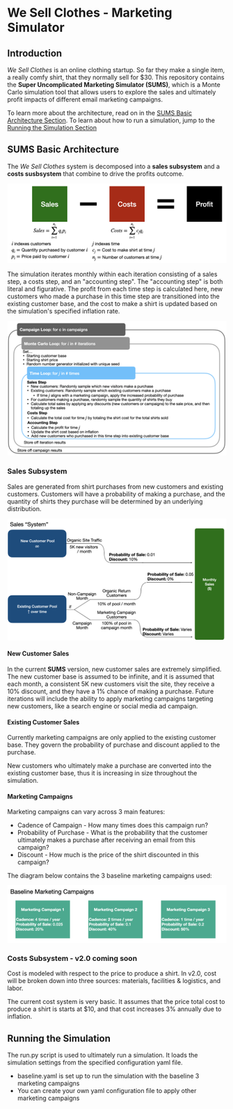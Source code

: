 # We Sell Clothes - Marketing Simulator

## Introduction
*We Sell Clothes* is an online clothing startup. So far they make a single item, a really comfy shirt, that they normally sell for $30. This repository contains the **Super Uncomplicated Marketing Simulator (SUMS)**, which is a Monte Carlo simulation tool that allows users to explore the sales and ultimately profit impacts of different email marketing campaigns. 

To learn more about the architecture, read on in the [SUMS Basic Architecture Section](#sums-basic-architecture). To learn about how to run a simulation, jump to the [Running the Simulation Section](#running-the-simulation)

## **SUMS** Basic Architecture
The *We Sell Clothes* system is decomposed into a **sales subsystem** and a **costs susbsystem** that combine to drive the profits outcome. 

![Image demonstrating of how profit calculated](images/Profit_Equation.png)

The simulation iterates monthly within each iteration consisting of a sales step, a costs step, and an "accounting step". The "accounting step" is both literal and figurative. The profit from each time step is calculated here, new customers who made a purchase in this time step are transitioned into the existing customer base, and the cost to make a shirt is updated based on the simulation's specified inflation rate. 

![Image summarizing simulation architecture](images/Loop_Architecture.png)

### Sales Subsystem
Sales are generated from shirt purchases from new customers and existing customers. Customers will have a probability of making a purchase, and the quantity of shirts they purchase will be determined by an underlying distribution. 

![Image summarizing simulation architecture](images/Sales_SubSystem.png)

#### New Customer Sales

In the current **SUMS** version, new customer sales are extremely simplified. The new customer base is assumed to be infinite, and it is assumed that each month, a consistent 5K new customers visit the site, they receive a 10% discount, and they have a 1% chance of making a purchase. Future iterations will include the ability to apply marketing campaigns targeting new customers, like a search engine or social media ad campaign.


#### Existing Customer Sales
Currently marketing campaigns are only applied to the existing customer base. They govern the probability of purchase and discount applied to the purchase. 

New customers who ultimately make a purchase are converted into the existing customer base, thus it is increasing in size throughout the simulation. 

#### Marketing Campaigns
Marketing campaigns can vary across 3 main features:
* Cadence of Campaign - How many times does this campaign run?
* Probability of Purchase - What is the probability that the customer ultimately makes a purchase after receiving an email from this campaign?
* Discount - How much is the price of the shirt discounted in this campaign?

The diagram below contains the 3 baseline marketing campaigns used:

![Image summarizing simulation architecture](images/Marketing_Campaigns.png)

### Costs Subsystem - v2.0 coming soon

Cost is modeled with respect to the price to produce a shirt. In v2.0, cost will be broken down into three sources: materials, facilities & logistics, and labor. 

The current cost system is very basic. It assumes that the price total cost to produce a shirt is starts at $10, and that cost increases 3% annually due to inflation.  

## Running the Simulation

The run.py script is used to ultimately run a simulation. It loads the simulation settings from the specified configuration yaml file. 

* baseline.yaml is set up to run the simulation with the baseline 3 marketing campaigns 
* You can create your own yaml configuration file to apply other marketing campaigns